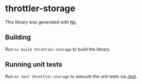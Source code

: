 # throttler-storage

This library was generated with [Nx](https://nx.dev).

## Building

Run `nx build throttler-storage` to build the library.

## Running unit tests

Run `nx test throttler-storage` to execute the unit tests via [Jest](https://jestjs.io).
